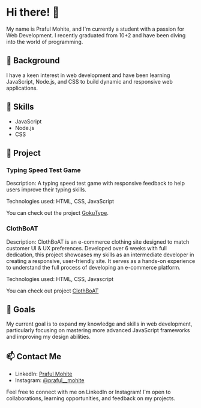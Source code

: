 # Hi there! 👋

My name is Praful Mohite, and I'm currently a student with a passion for Web Development. I recently graduated from 10+2 and have been diving into the world of programming.

## 🌱 Background

I have a keen interest in web development and have been learning JavaScript, Node.js, and CSS to build dynamic and responsive web applications.

## 🔧 Skills

- JavaScript
- Node.js
- CSS

## 🚀 Project

### Typing Speed Test Game

Description: A typing speed test game with responsive feedback to help users improve their typing skills.

Technologies used: HTML, CSS, JavaScript

You can check out the project [GokuType](https://prafulcodes.github.io/Typing-Speed-Tester/).

### ClothBoAT

Description: ClothBoAT is an e-commerce clothing site designed to match customer UI & UX preferences. Developed over 6 weeks with full dedication, this project showcases my skills as an intermediate developer in creating a responsive, user-friendly site. It serves as a hands-on experience to understand the full process of developing an e-commerce platform.

Technologies used: HTML, CSS, Javascript

You can check out project [ClothBoAT]()

## 🎯 Goals

My current goal is to expand my knowledge and skills in web development, particularly focusing on mastering more advanced JavaScript frameworks and improving my design abilities.

## 📫 Contact Me

- LinkedIn: [Praful Mohite](https://www.linkedin.com/in/praful-mohite)
- Instagram: [@praful__mohite](https://www.instagram.com/praful__mohite/?igsh=ZjVmMjhqMzl5ZXpu)

Feel free to connect with me on LinkedIn or Instagram! I'm open to collaborations, learning opportunities, and feedback on my projects.
